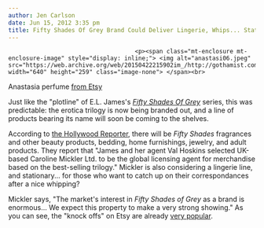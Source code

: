 ```yaml
---
author: Jen Carlson
date: Jun 15, 2012 3:35 pm
title: Fifty Shades Of Grey Brand Could Deliver Lingerie, Whips... Stationary
---
```


	
										<p><span class="mt-enclosure mt-enclosure-image" style="display: inline;"> <img alt="anastasi06.jpeg" src="https://web.archive.org/web/20150422215902im_/http://gothamist.com/attachments/arts_jen/anastasi06.jpeg" width="640" height="259" class="image-none"> </span><br>
<span class="photo_caption">Anastasia perfume <a href="https://web.archive.org/web/20150422215902/http://www.etsy.com/listing/99269709/fifty-shades-of-greyanastasia-perfume?ref=sr_gallery_18&amp;ga_search_query=fifty+shades&amp;ga_view_type=gallery&amp;ga_ship_to=ZZ&amp;ga_min=0&amp;ga_max=0&amp;ga_search_type=all">from Etsy</a></span></p>

<p>Just like the &quot;plotline&quot; of E.L. James&apos;s <a href="https://web.archive.org/web/20150422215902/http://gothamist.com/tags/fiftyshadesofgrey"><em>Fifty Shades Of Grey</em></a> series, this was predictable: the erotica trilogy is now being branded out, and a line of products bearing its name will soon be coming to the shelves. </p>

<p>According to <a href="https://web.archive.org/web/20150422215902/http://www.hollywoodreporter.com/fash-track/fifty-shades-grey-merchandise-lingerie-perfume-336459?utm_source=dlvr.it&amp;utm_medium=twitter">the Hollywood Reporter</a>, there will be <em>Fifty Shades</em> fragrances and other beauty products, bedding, home furnishings, jewelry, and adult products. They report that &quot;James and her agent Val Hoskins selected UK-based Caroline Mickler Ltd. to be the global licensing agent for merchandise based on the best-selling trilogy.&quot; Mickler is also considering a lingerie line, and stationary... for those who want to catch up on their correspondances after a nice whipping?</p>

<p>Mickler says, &quot;The market&apos;s interest in <em>Fifty Shades of Grey</em> as a brand is enormous... We expect this property to make a very strong showing.&quot; As you can see, the &quot;knock offs&quot; on Etsy are already <a href="https://web.archive.org/web/20150422215902/http://www.etsy.com/search?q=fifty%20shades&amp;view_type=gallery&amp;ship_to=ZZ&amp;min=0&amp;max=0">very popular</a>.</p>					
										
									
				